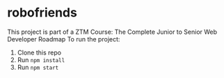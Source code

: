 # robofriends

This project is part of a ZTM Course: The Complete Junior to Senior Web Developer Roadmap
To run the project:

1. Clone this repo
2. Run `npm install`
3. Run `npm start`